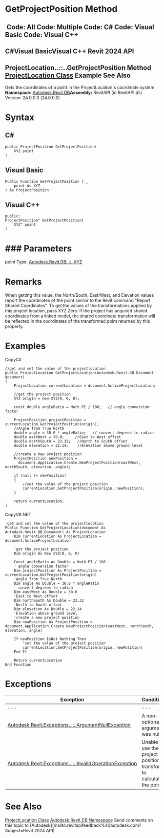 # GetProjectPosition Method

﻿
 Code: All Code: Multiple Code: C# Code: Visual Basic Code: Visual C++   
---  
C#Visual BasicVisual C++
Revit 2024 API  
---  
ProjectLocation..::..GetProjectPosition Method   
[ProjectLocation Class](1249d5fa-74f3-cf64-0a63-7ab370b67a5c.md "ProjectLocation Class") Example See Also  
---  
Gets the coordinates of a point in the ProjectLocation's coordinate system. 
**Namespace:** [Autodesk.Revit.DB](87546ba7-461b-c646-cbb1-2cb8f5bff8b2.md "Autodesk.Revit.DB Namespace")**Assembly:** RevitAPI (in RevitAPI.dll) Version: 24.0.0.0 (24.0.0.0)
# Syntax
C#  
---  
```text
public ProjectPosition GetProjectPosition(
	XYZ point
)
```
  
Visual Basic  
---  
```text
Public Function GetProjectPosition ( _
	point As XYZ _
) As ProjectPosition
```
  
Visual C++  
---  
```text
public:
ProjectPosition^ GetProjectPosition(
	XYZ^ point
)
```
  
# ### Parameters
point
    Type: [Autodesk.Revit.DB..::..XYZ](c2fd995c-95c0-58fb-f5de-f3246cbc5600.md "XYZ Class")
# Remarks
When getting this value, the North/South, East/West, and Elevation values report the coordinates of the point similar to the Revit command "Report Shared Coordinates". To get the values of the transformations applied by this project location, pass XYZ.Zero.
If the project has acquired shared coordinates from a linked model, the shared coordinate transformation will be reflected in the coordinates of the transformed point returned by this property.
# Examples
CopyC#
```text
//get and set the value of the projectlocation
public ProjectLocation GetProjectLocation(Autodesk.Revit.DB.Document document)
{
    ProjectLocation currentLocation = document.ActiveProjectLocation;

    //get the project position
    XYZ origin = new XYZ(0, 0, 0);

    const double angleRatio = Math.PI / 180;   // angle conversion factor

    ProjectPosition projectPosition = currentLocation.GetProjectPosition(origin);
    //Angle from True North
    double angle = 30.0 * angleRatio;   // convert degrees to radian
    double eastWest = 30.0;     //East to West offset
    double northSouth = 23.32;   //North to South offset
    double elevation = 22.14;    //Elevation above ground level

    //create a new project position
    ProjectPosition newPosition =
      document.Application.Create.NewProjectPosition(eastWest, northSouth, elevation, angle);

    if (null != newPosition)
    {
        //set the value of the project position
        currentLocation.SetProjectPosition(origin, newPosition);
    }

    return currentLocation;
}
```

CopyVB.NET
```text
'get and set the value of the projectlocation
Public Function GetProjectLocation(document As Autodesk.Revit.DB.Document) As ProjectLocation
    Dim currentLocation As ProjectLocation = document.ActiveProjectLocation

    'get the project position
    Dim origin As New XYZ(0, 0, 0)

    Const angleRatio As Double = Math.PI / 180
    ' angle conversion factor
    Dim projectPosition As ProjectPosition = currentLocation.GetProjectPosition(origin)
    'Angle from True North
    Dim angle As Double = 30.0 * angleRatio
    ' convert degrees to radian
    Dim eastWest As Double = 30.0
    'East to West offset
    Dim northSouth As Double = 23.32
    'North to South offset
    Dim elevation As Double = 22.14
    'Elevation above ground level
    'create a new project position
    Dim newPosition As ProjectPosition = document.Application.Create.NewProjectPosition(eastWest, northSouth, elevation, angle)

    If newPosition IsNot Nothing Then
        'set the value of the project position
        currentLocation.SetProjectPosition(origin, newPosition)
    End If

    Return currentLocation
End Function
```

# Exceptions
| Exception | Condition |
| --- | --- |
| --- | --- |
| [Autodesk.Revit.Exceptions..::..ArgumentNullException](631e1424-60f4-929b-4e52-dda9dcd26316.md "ArgumentNullException Class") | A non-optional argument was null |
| [Autodesk.Revit.Exceptions..::..InvalidOperationException](9e715f03-3884-e539-4dd6-8d7545733adc.md "InvalidOperationException Class") | Unable to use the project position's transform to calculate the point. |

# See Also
[ProjectLocation Class](1249d5fa-74f3-cf64-0a63-7ab370b67a5c.md "ProjectLocation Class")
[Autodesk.Revit.DB Namespace](87546ba7-461b-c646-cbb1-2cb8f5bff8b2.md "Autodesk.Revit.DB Namespace")
Send comments on this topic to [Autodesk](mailto:revitapifeedback%40autodesk.com?Subject=Revit 2024 API)